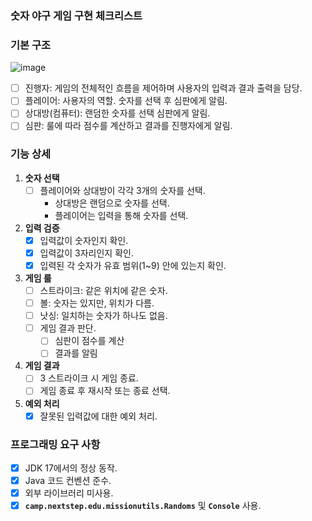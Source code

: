 ### **숫자 야구 게임 구현 체크리스트**

### **기본 구조**
![image](https://github.com/Yongtapark/java-baseball-6/assets/91367204/d54d3169-d91e-4ccd-a71d-ae37a0a7fa16)

- [ ]  진행자: 게임의 전체적인 흐름을 제어하며 사용자의 입력과 결과 출력을 담당.
- [ ]  플레이어: 사용자의 역할. 숫자를 선택 후 심판에게 알림.
- [ ]  상대방(컴퓨터): 랜덤한 숫자를 선택 심판에게 알림.
- [ ]  심판: 룰에 따라 점수를 계산하고 결과를 진행자에게 알림.

### **기능 상세**

1. **숫자 선택**
    - [ ]  플레이어와 상대방이 각각 3개의 숫자를 선택.
        - 상대방은 랜덤으로 숫자를 선택.
        - 플레이어는 입력을 통해 숫자를 선택.
2. **입력 검증**
    - [x]  입력값이 숫자인지 확인.
    - [x]  입력값이 3자리인지 확인.
    - [x]  입력된 각 숫자가 유효 범위(1~9) 안에 있는지 확인.
3. **게임 룰**
    - [ ]  스트라이크: 같은 위치에 같은 숫자.
    - [ ]  볼: 숫자는 있지만, 위치가 다름.
    - [ ]  낫싱: 일치하는 숫자가 하나도 없음.
    - [ ]  게임 결과 판단.
       - [ ] 심판이 점수를 계산
       - [ ] 결과를 알림
4. **게임 결과**
    - [ ]  3 스트라이크 시 게임 종료.
    - [ ]  게임 종료 후 재시작 또는 종료 선택.
5. **예외 처리**
    - [x]  잘못된 입력값에 대한 예외 처리.

### **프로그래밍 요구 사항**

- [x]  JDK 17에서의 정상 동작.
- [x]  Java 코드 컨벤션 준수.
- [x]  외부 라이브러리 미사용.
- [x]  **`camp.nextstep.edu.missionutils.Randoms`** 및 **`Console`** 사용.
